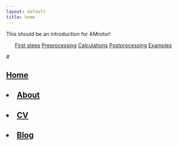 ```yaml
---
layout: default
title: home
---
```

This should be an introduction for AMrotor!
<nav>
  <ul>
<a href="level/index.html">First steps</a>
<a href="level/index.html">Preprocessing</a>
<a href="level/index.html">Calculations</a>
<a href="level/index.html">Postprocessing</a>
<a href="level/index.html">Examples</a>
   </ul>
</nav>

<!--<li><a href="/level">Level</a></li>-->
#<nav>
#	    		<ul>
#	        		<a href="/">Home</a>
#		        	<li><a href="/about">About</a></li>
#	        		<li><a href="/cv">CV</a></li>
#	        		<li><a href="/blog">Blog</a></li>
#	    		</ul>
#			</nav>
